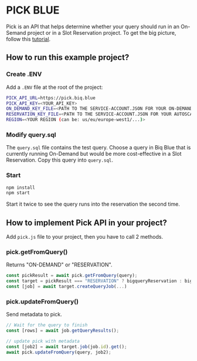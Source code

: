 # PICK BLUE

Pick is an API that helps determine whether your query should run in an On-Semand project or in a Slot Reservation project. To get the big picture, follow this [tutorial](http://biq.blue/blog/compute/how-to-implement-bigquery-autoscaling-reservation-in-10-minutes).

## How to run this example project?

### Create .ENV

Add a `.ENV` file at the root of the project:

```sh
PICK_API_URL=https://pick.biq.blue
PICK_API_KEY=<YOUR_API_KEY>
ON_DEMAND_KEY_FILE=<PATH TO THE SERVICE-ACCOUNT.JSON FOR YOUR ON-DEMAND PROJECT>
RESERVATION_KEY_FILE=<PATH TO THE SERVICE-ACCOUNT.JSON FOR YOUR AUTOSCALING PROJECT>
REGION=<YOUR REGION (can be: us/eu/europe-west1/...)>
```

### Modify query.sql

The `query.sql` file contains the test query. Choose a query in Biq Blue that is currently running On-Demand but would be more cost-effective in a Slot Reservation. Copy this query into `query.sql`.

### Start

```sh
npm install
npm start
```

Start it twice to see the query runs into the reservation the second time.

## How to implement Pick API in your project?

Add `pick.js` file to your project, then you have to call 2 methods.

### pick.getFromQuery()

Returns "ON-DEMAND" or "RESERVATION".

```js
const pickResult = await pick.getFromQuery(query);
const target = pickResult === "RESERVATION" ? bigqueryReservation : bigqueryOnDemand; // choose which project to use
const [job] = await target.createQueryJob(...)
```

### pick.updateFromQuery()

Send metadata to pick.

```js
// Wait for the query to finish
const [rows] = await job.getQueryResults();

// update pick with metadata
const [job2] = await target.job(job.id).get();
await pick.updateFromQuery(query, job2);
```
